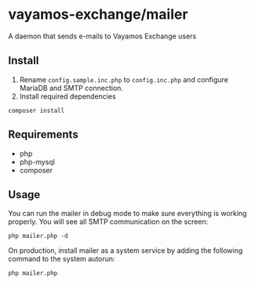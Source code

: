 # vayamos-exchange/mailer
A daemon that sends e-mails to Vayamos Exchange users

## Install
1. Rename `config.sample.inc.php` to `config.inc.php` and configure MariaDB and SMTP connection.
2. Install required dependencies
```
composer install
```

## Requirements
- php
- php-mysql
- composer

## Usage
You can run the mailer in debug mode to make sure everything is working properly. You will see all SMTP communication on the screen:
```
php mailer.php -d
```
On production, install mailer as a system service by adding the following command to the system autorun:
```
php mailer.php
```